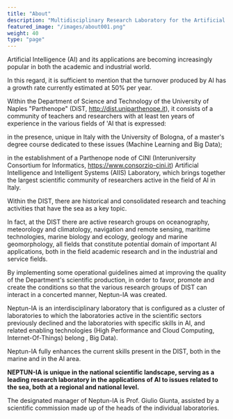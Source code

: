 ```yaml
---
title: "About"
description: "Multidisciplinary Research Laboratory for the Artificial Intelligence at the Sea."
featured_image: "/images/about001.png"
weight: 40
type: "page"
---
```


Artificial Intelligence (AI) and its applications are becoming increasingly popular in both the academic and industrial world.

In this regard, it is sufficient to mention that the turnover produced by AI has a growth rate currently estimated at 50% per year.

Within the Department of Science and Technology of the University of Naples "Parthenope" (DiST, http://dist.uniparthenope.it), it consists of a community of teachers and researchers with at least ten years of experience in the various fields of 'AI that is expressed:

in the presence, unique in Italy with the University of Bologna, of a master's degree course dedicated to these issues (Machine Learning and Big Data);

in the establishment of a Parthenope node of CINI (Interuniversity Consortium for Informatics, https://www.consorzio-cini.it) Artificial Intelligence and Intelligent Systems (AIIS) Laboratory, which brings together the largest scientific community of researchers active in the field of AI in Italy.

Within the DIST, there are historical and consolidated research and teaching activities that have the sea as a key topic.

In fact, at the DIST there are active research groups on oceanography, meteorology and climatology, navigation and remote sensing, maritime technologies, marine biology and ecology, geology and marine geomorphology, all fields that constitute potential domain of important AI applications, both in the field academic research and in the industrial and service fields.

By implementing some operational guidelines aimed at improving the quality of the Department's scientific production, in order to favor, promote and create the conditions so that the various research groups of DIST can interact in a concerted manner, Neptun-IA was created.

Neptun-IA is an interdisciplinary laboratory that is configured as a cluster of laboratories to which the laboratories active in the scientific sectors previously declined and the laboratories with specific skills in AI, and related enabling technologies (High Performance and Cloud Computing, Internet-Of-Things) belong , Big Data).

Neptun-IA fully enhances the current skills present in the DIST, both in the marine and in the AI ​​area.

**NEPTUN-IA is unique in the national scientific landscape, serving as a leading research laboratory in the applications of AI to issues related to the sea, both at a regional and national level.**

The designated manager of Neptun-IA is Prof. Giulio Giunta, assisted by a scientific commission made up of the heads of the individual laboratories.

